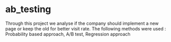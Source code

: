 # ab_testing
Through this project we analyse if the company should implement a new page or keep the old for better visit rate. The following methods were used : Probability based approach, A/B test, Regression approach
